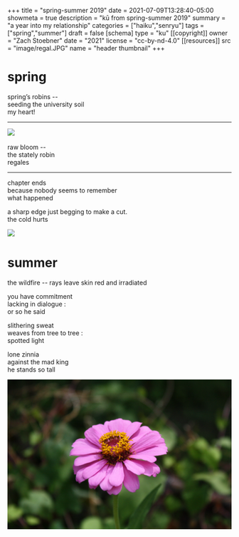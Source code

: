 +++
title = "spring-summer 2019"
date = 2021-07-09T13:28:40-05:00
showmeta = true
description = "kū from spring-summer 2019"
summary = "a year into my relationship"
categories = ["haiku","senryu"]
tags = ["spring","summer"]
draft = false
[schema]
  type = "ku"
[[copyright]]
  owner = "Zach Stoebner"
  date = "2021"
  license = "cc-by-nd-4.0"
[[resources]]
  src = "image/regal.JPG"
  name = "header thumbnail"
+++

# spring

spring’s robins -- <br>
seeding the university soil  <br>
my heart! <br>

---
<img src="image/stately.JPG" />

raw bloom -- <br>
the stately robin <br>
regales <br>

---

chapter ends <br>
because nobody seems to remember <br>
what happened <br>

a sharp edge just begging to make a cut. <br>
the cold hurts <br>

<img src="image/hungry.JPG" />

# summer

the wildfire -- rays leave skin red and irradiated <br>

you have commitment <br>
lacking in dialogue : <br>
or so he said <br>

slithering sweat <br>
weaves from tree to tree : <br>
spotted light <br>

lone zinnia <br>
against the mad king <br>
he stands so tall <br>

<img src="image/zinnia.JPG" />
